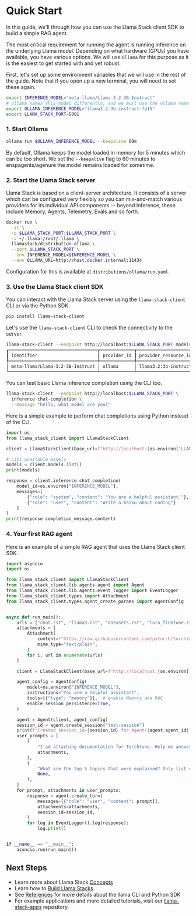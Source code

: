 # Quick Start

In this guide, we'll through how you can use the Llama Stack client SDK to build a simple RAG agent.

The most critical requirement for running the agent is running inference on the underlying Llama model. Depending on what hardware (GPUs) you have available, you have various options. We will use `Ollama` for this purpose as it is the easiest to get started with and yet robust.

First, let's set up some environment variables that we will use in the rest of the guide. Note that if you open up a new terminal, you will need to set these again.

```bash
export INFERENCE_MODEL="meta-llama/Llama-3.2-3B-Instruct"
# ollama names this model differently, and we must use the ollama name when loading the model
export OLLAMA_INFERENCE_MODEL="llama3.2:3b-instruct-fp16"
export LLAMA_STACK_PORT=5001
```

### 1. Start Ollama

```bash
ollama run $OLLAMA_INFERENCE_MODEL --keepalive 60m
```

By default, Ollama keeps the model loaded in memory for 5 minutes which can be too short. We set the `--keepalive` flag to 60 minutes to enspagents/agenure the model remains loaded for sometime.


### 2. Start the Llama Stack server

Llama Stack is based on a client-server architecture. It consists of a server which can be configured very flexibly so you can mix-and-match various providers for its individual API components -- beyond Inference, these include Memory, Agents, Telemetry, Evals and so forth.

```bash
docker run \
  -it \
  -p $LLAMA_STACK_PORT:$LLAMA_STACK_PORT \
  -v ~/.llama:/root/.llama \
  llamastack/distribution-ollama \
  --port $LLAMA_STACK_PORT \
  --env INFERENCE_MODEL=$INFERENCE_MODEL \
  --env OLLAMA_URL=http://host.docker.internal:11434
```

Configuration for this is available at `distributions/ollama/run.yaml`.


### 3. Use the Llama Stack client SDK

You can interact with the Llama Stack server using the `llama-stack-client` CLI or via the Python SDK.

```bash
pip install llama-stack-client
```

Let's use the `llama-stack-client` CLI to check the connectivity to the server.

```bash
llama-stack-client --endpoint http://localhost:$LLAMA_STACK_PORT models list
┏━━━━━━━━━━━━━━━━━━━━━━━━━━━━━━━━━━┳━━━━━━━━━━━━━┳━━━━━━━━━━━━━━━━━━━━━━━━━━━┳━━━━━━━━━━┓
┃ identifier                       ┃ provider_id ┃ provider_resource_id      ┃ metadata ┃
┡━━━━━━━━━━━━━━━━━━━━━━━━━━━━━━━━━━╇━━━━━━━━━━━━━╇━━━━━━━━━━━━━━━━━━━━━━━━━━━╇━━━━━━━━━━┩
│ meta-llama/Llama-3.2-3B-Instruct │ ollama      │ llama3.2:3b-instruct-fp16 │          │
└──────────────────────────────────┴─────────────┴───────────────────────────┴──────────┘
```

You can test basic Llama inference completion using the CLI too.
```bash
llama-stack-client --endpoint http://localhost:$LLAMA_STACK_PORT \
  inference chat-completion \
  --message "hello, what model are you?"
```

Here is a simple example to perform chat completions using Python instead of the CLI.
```python
import os
from llama_stack_client import LlamaStackClient

client = LlamaStackClient(base_url=f"http://localhost:{os.environ['LLAMA_STACK_PORT']}")

# List available models
models = client.models.list()
print(models)

response = client.inference.chat_completion(
    model_id=os.environ["INFERENCE_MODEL"],
    messages=[
        {"role": "system", "content": "You are a helpful assistant."},
        {"role": "user", "content": "Write a haiku about coding"}
    ]
)
print(response.completion_message.content)
```

### 4. Your first RAG agent

Here is an example of a simple RAG agent that uses the Llama Stack client SDK.

```python
import asyncio
import os

from llama_stack_client import LlamaStackClient
from llama_stack_client.lib.agents.agent import Agent
from llama_stack_client.lib.agents.event_logger import EventLogger
from llama_stack_client.types import Attachment
from llama_stack_client.types.agent_create_params import AgentConfig


async def run_main():
    urls = ["chat.rst", "llama3.rst", "datasets.rst", "lora_finetune.rst"]
    attachments = [
        Attachment(
            content=f"https://raw.githubusercontent.com/pytorch/torchtune/main/docs/source/tutorials/{url}",
            mime_type="text/plain",
        )
        for i, url in enumerate(urls)
    ]

    client = LlamaStackClient(base_url=f"http://localhost:{os.environ['LLAMA_STACK_PORT']}")

    agent_config = AgentConfig(
        model=os.environ["INFERENCE_MODEL"],
        instructions="You are a helpful assistant",
        tools=[{"type": "memory"}],  # enable Memory aka RAG
        enable_session_persistence=True,
    )

    agent = Agent(client, agent_config)
    session_id = agent.create_session("test-session")
    print(f"Created session_id={session_id} for Agent({agent.agent_id})")
    user_prompts = [
        (
            "I am attaching documentation for Torchtune. Help me answer questions I will ask next.",
            attachments,
        ),
        (
            "What are the top 5 topics that were explained? Only list succinct bullet points.",
            None,
        ),
    ]
    for prompt, attachments in user_prompts:
        response = agent.create_turn(
            messages=[{"role": "user", "content": prompt}],
            attachments=attachments,
            session_id=session_id,
        )
        for log in EventLogger().log(response):
            log.print()


if __name__ == "__main__":
    asyncio.run(run_main())
```

## Next Steps

- Learn more about Llama Stack [Concepts](../concepts/index.md)
- Learn how to [Build Llama Stacks](../distributions/index.md)
- See [References](../references/index.md) for more details about the llama CLI and Python SDK
- For example applications and more detailed tutorials, visit our [llama-stack-apps](https://github.com/meta-llama/llama-stack-apps/tree/main/examples) repository.
